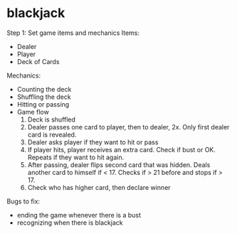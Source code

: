 # blackjack

Step 1: Set game items and mechanics
 Items:
 - Dealer
 - Player
 - Deck of Cards

 Mechanics:
 - Counting the deck
 - Shuffling the deck
 - Hitting or passing
 - Game flow 
    1. Deck is shuffled
    2. Dealer passes one card to player, then to dealer, 2x. Only first dealer card is revealed.
    3. Dealer asks player if they want to hit or pass
    4. If player hits, player receives an extra card. Check if bust or OK. Repeats if they want to hit again.
    5. After passing, dealer flips second card that was hidden. Deals another card to himself if < 17. Checks if > 21 before and stops if > 17.
    6. Check who has higher card, then declare winner
 
 Bugs to fix:
 - ending the game whenever there is a bust
 - recognizing when there is blackjack